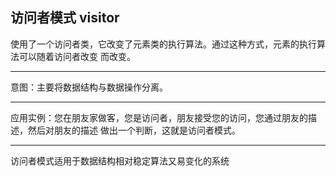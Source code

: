 ## 访问者模式 visitor

使用了一个访问者类，它改变了元素类的执行算法。通过这种方式，元素的执行算法可以随着访问者改变
而改变。

---
意图：主要将数据结构与数据操作分离。

---
应用实例：您在朋友家做客，您是访问者，朋友接受您的访问，您通过朋友的描述，然后对朋友的描述
做出一个判断，这就是访问者模式。

---
访问者模式适用于数据结构相对稳定算法又易变化的系统
